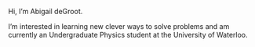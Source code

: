 Hi, I’m Abigail deGroot. 

I’m interested in learning new clever ways to solve problems and am currently an Undergraduate Physics student at the University of Waterloo. 
